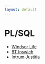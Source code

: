 ```yaml
---
layout: default
---
```

# PL/SQL
* [Windsor Life](/assignments/Windsor%20Life.html)
* [BT Ipswich](/assignments/BT%20Ipswich.html)
* [Intrum Justitia](/assignments/Intrum%20Justitia.html)
